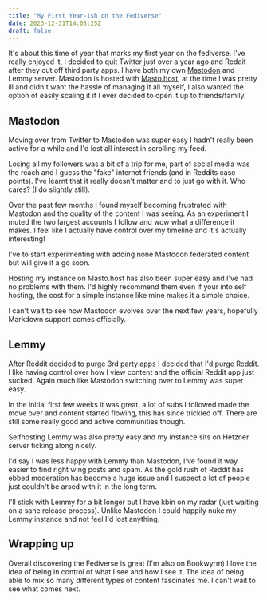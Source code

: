 ```yaml
---
title: "My First Year-ish on the Fediverse"
date: 2023-12-31T14:05:25Z
draft: false
---
```


It's about this time of year that marks my first year on the fediverse. I've really enjoyed it, I decided to quit Twitter just over a year ago and Reddit after they cut off third party apps. I have both my own [Mastodon](https://remotelab.uk/home) and Lemmy server. Mastodon is hosted with [Masto.host](https://masto.host/), at the time I was pretty ill and didn't want the hassle of managing it all myself, I also wanted the option of easily scaling it if I ever decided to open it up to friends/family.

<!--more-->

## Mastodon

Moving over from Twitter to Mastodon was super easy I hadn't really been active for a while and I'd lost all interest in scrolling my feed.

Losing all my followers was a bit of a trip for me, part of social media was the reach and I guess the "fake" internet friends (and in Reddits case points). I've learnt that it really doesn't matter and to just go with it. Who cares? (I do slightly still).

Over the past few months I found myself becoming frustrated with Mastodon and the quality of the content I was seeing. As an experiment I muted the two largest accounts I follow and wow what a difference it makes. I feel like I actually have control over my timeline and it's actually interesting!

I've to start experimenting with adding none Mastodon federated content but will give it a go soon.

Hosting my instance on Masto.host has also been super easy and I've had no problems with them. I'd highly recommend them even if your into self hosting, the cost for a simple instance like mine makes it a simple choice.

I can't wait to see how Mastodon evolves over the next few years, hopefully Markdown support comes officially.

## Lemmy

After Reddit decided to purge 3rd party apps I decided that I'd purge Reddit. I like having control over how I view content and the official Reddit app just sucked. Again much like Mastodon switching over to Lemmy was super easy.

In the initial first few weeks it was great, a lot of subs I followed made the move over and content started flowing, this has since trickled off. There are still some really good and active communities though.

Selfhosting Lemmy was also pretty easy and my instance sits on Hetzner server ticking along nicely.

I'd say I was less happy with Lemmy than Mastodon, I've found it way easier to find right wing posts and spam. As the gold rush of Reddit has ebbed moderation has become a huge issue and I suspect a lot of people just couldn't be arsed with it in the long term.

I'll stick with Lemmy for a bit longer but I have kbin on my radar (just waiting on a sane release process). Unlike Mastodon I could happily nuke my Lemmy instance and not feel I'd lost anything.

## Wrapping up

Overall discovering the Fediverse is great (I'm also on Bookwyrm) I love the idea of being in control of what I see and how I see it. The idea of being able to mix so many different types of content fascinates me. I can't wait to see what comes next.